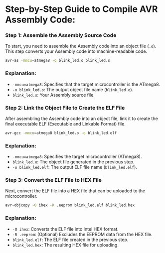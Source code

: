 # Step-by-Step Guide to Compile AVR Assembly Code:

### Step 1: Assemble the Assembly Source Code
To start, you need to assemble the Assembly code into an object file (`.o`). This step converts your Assembly code into machine-readable code.

```bash
avr-as -mmcu=atmega8 -o blink_led.o blink_led.s
```

### Explanation:
- `-mmcu=atmega8`: Specifies that the target microcontroller is the ATmega8.
- `-o blink_led.o`: The output object file name (`blink_led.o`).
- `blink_led.s`: Your Assembly source file.

### Step 2: Link the Object File to Create the ELF File
After assembling the Assembly code into an object file, link it to create the final executable ELF (Executable and Linkable Format) file.

```bash
avr-gcc -mmcu=atmega8 blink_led.o -o blink_led.elf
```

### Explanation:
- `-mmcu=atmega8`: Specifies the target microcontroller (ATmega8).
- `blink_led.o`: The object file generated in the previous step.
- `-o blink_led.elf`: The output ELF file name (`blink_led.elf`).

### Step 3: Convert the ELF File to HEX File
Next, convert the ELF file into a HEX file that can be uploaded to the microcontroller.

```bash
avr-objcopy -O ihex -R .eeprom blink_led.elf blink_led.hex
```

### Explanation:
- `-O ihex`: Converts the ELF file into Intel HEX format.
- `-R .eeprom`: (Optional) Excludes the EEPROM data from the HEX file.
- `blink_led.elf`: The ELF file created in the previous step.
- `blink_led.hex`: The resulting HEX file for uploading.